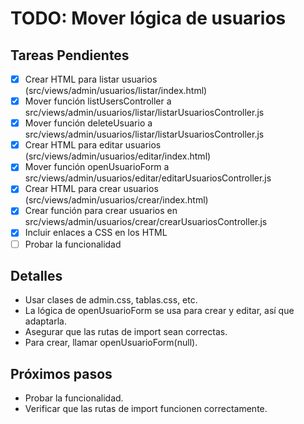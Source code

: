# TODO: Mover lógica de usuarios

## Tareas Pendientes
- [x] Crear HTML para listar usuarios (src/views/admin/usuarios/listar/index.html)
- [x] Mover función listUsersController a src/views/admin/usuarios/listar/listarUsuariosController.js
- [x] Mover función deleteUsuario a src/views/admin/usuarios/listar/listarUsuariosController.js
- [x] Crear HTML para editar usuarios (src/views/admin/usuarios/editar/index.html)
- [x] Mover función openUsuarioForm a src/views/admin/usuarios/editar/editarUsuariosController.js
- [x] Crear HTML para crear usuarios (src/views/admin/usuarios/crear/index.html)
- [x] Crear función para crear usuarios en src/views/admin/usuarios/crear/crearUsuariosController.js
- [x] Incluir enlaces a CSS en los HTML
- [ ] Probar la funcionalidad

## Detalles
- Usar clases de admin.css, tablas.css, etc.
- La lógica de openUsuarioForm se usa para crear y editar, así que adaptarla.
- Asegurar que las rutas de import sean correctas.
- Para crear, llamar openUsuarioForm(null).

## Próximos pasos
- Probar la funcionalidad.
- Verificar que las rutas de import funcionen correctamente.
